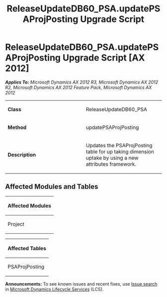 ﻿---
title: ReleaseUpdateDB60_PSA.updatePSAProjPosting Upgrade Script
TOCTitle: ReleaseUpdateDB60_PSA.updatePSAProjPosting Upgrade Script
ms:assetid: 0195c613-1e12-e2f4-744c-3e331f3a16eb
ms:mtpsurl: https://msdn.microsoft.com/en-us/library/JJ684628(v=AX.60)
ms:contentKeyID: 49706325
ms.date: 05/18/2015
mtps_version: v=AX.60
---

# ReleaseUpdateDB60\_PSA.updatePSAProjPosting Upgrade Script [AX 2012]


_**Applies To:** Microsoft Dynamics AX 2012 R3, Microsoft Dynamics AX 2012 R2, Microsoft Dynamics AX 2012 Feature Pack, Microsoft Dynamics AX 2012_

<table>
<colgroup>
<col style="width: 50%" />
<col style="width: 50%" />
</colgroup>
<tbody>
<tr class="odd">
<td><p><strong>Class</strong></p></td>
<td><p>ReleaseUpdateDB60_PSA</p></td>
</tr>
<tr class="even">
<td><p><strong>Method</strong></p></td>
<td><p>updatePSAProjPosting</p></td>
</tr>
<tr class="odd">
<td><p><strong>Description</strong></p></td>
<td><p>Updates the PSAProjPosting table for up taking dimension uptake by using a new attributes framework.</p></td>
</tr>
</tbody>
</table>


## Affected Modules and Tables

<table>
<colgroup>
<col style="width: 100%" />
</colgroup>
<thead>
<tr class="header">
<th><p>Affected Modules</p></th>
</tr>
</thead>
<tbody>
<tr class="odd">
<td><p>Project</p></td>
</tr>
</tbody>
</table>


<table>
<colgroup>
<col style="width: 100%" />
</colgroup>
<thead>
<tr class="header">
<th><p>Affected Tables</p></th>
</tr>
</thead>
<tbody>
<tr class="odd">
<td><p>PSAProjPosting</p></td>
</tr>
</tbody>
</table>

  
**Announcements:** To see known issues and recent fixes, use [Issue search](http://go.microsoft.com/fwlink/?linkid=389258) in [Microsoft Dynamics Lifecycle Services](http://go.microsoft.com/fwlink/?linkid=306505) (LCS).

